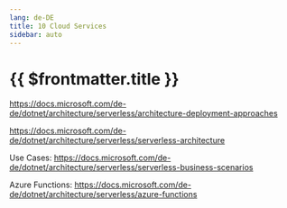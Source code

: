 ```yaml
---
lang: de-DE
title: 10 Cloud Services
sidebar: auto
---
```


# {{ $frontmatter.title }}

https://docs.microsoft.com/de-de/dotnet/architecture/serverless/architecture-deployment-approaches

https://docs.microsoft.com/de-de/dotnet/architecture/serverless/serverless-architecture

Use Cases: https://docs.microsoft.com/de-de/dotnet/architecture/serverless/serverless-business-scenarios

Azure Functions: https://docs.microsoft.com/de-de/dotnet/architecture/serverless/azure-functions